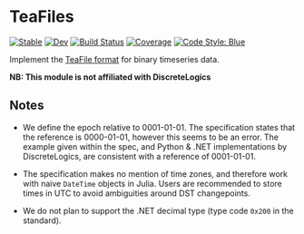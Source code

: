 # TeaFiles

[![Stable](https://img.shields.io/badge/docs-stable-blue.svg)](https://tpgillam.github.io/TeaFiles.jl/stable)
[![Dev](https://img.shields.io/badge/docs-dev-blue.svg)](https://tpgillam.github.io/TeaFiles.jl/dev)
[![Build Status](https://github.com/tpgillam/TeaFiles.jl/workflows/CI/badge.svg)](https://github.com/tpgillam/TeaFiles.jl/actions)
[![Coverage](https://codecov.io/gh/tpgillam/TeaFiles.jl/branch/main/graph/badge.svg)](https://codecov.io/gh/tpgillam/TeaFiles.jl)
[![Code Style: Blue](https://img.shields.io/badge/code%20style-blue-4495d1.svg)](https://github.com/invenia/BlueStyle)

Implement the [TeaFile format](http://discretelogics.com/resources/teafilespec/) for binary timeseries data.

**NB: This module is not affiliated with DiscreteLogics**

## Notes

* We define the epoch relative to 0001-01-01. 
The specification states that the reference is 0000-01-01, however this seems to be an error. 
The example given within the spec, and Python & .NET implementations by DiscreteLogics, are consistent with a reference of 0001-01-01. 

* The specification makes no mention of time zones, and therefore work with naive `DateTime` objects in Julia.
Users are recommended to store times in UTC to avoid ambiguities around DST changepoints.

* We do not plan to support the .NET decimal type (type code `0x200` in the standard).